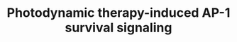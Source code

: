 ---
annotations:
- id: DOID:162
  parent: disease of cellular proliferation
  type: Disease Ontology
  value: cancer
- id: PW:0000263
  parent: regulatory pathway
  type: Pathway Ontology
  value: altered regulatory pathway
authors:
- Ruudweijer
- MaintBot
- Khanspers
- Fehrhart
- AlexanderPico
- Eweitz
citedin:
- link: PMC9664052
  title: Systems biology approach reveals a common molecular basis for COVID-19 and
    non-alcoholic fatty liver disease (NAFLD) (2022)
- link: 10.3389/fimmu.2021.769011
  title: 'A Practical Strategy for Exploring the Pharmacological Mechanism of Luteolin
    Against COVID-19/Asthma Comorbidity: Findings of System Pharmacology and Bioinformatics
    Analysis (2024)'
communities: []
description: Photodynamic therapy may induce an acute stress response mediated by
  mitogen-activated protein kinase kinase kinase 5 (MAP3K5), its downstream MAPKs
  that target c-Jun N-terminal kinase (JNK, MAPK8) and p38MAPK, and the transcription
  factors of the activator protein 1 (AP-1) family.
last-edited: 2024-12-20
ndex: 274026a0-8b67-11eb-9e72-0ac135e8bacf
organisms:
- Homo sapiens
redirect_from:
- /index.php/Pathway:WP3611
- /instance/WP3611
- /instance/WP3611_r136148
revision: r136148
schema-jsonld:
- '@context': https://schema.org/
  '@id': https://wikipathways.github.io/pathways/WP3611.html
  '@type': Dataset
  creator:
    '@type': Organization
    name: WikiPathways
  description: Photodynamic therapy may induce an acute stress response mediated by
    mitogen-activated protein kinase kinase kinase 5 (MAP3K5), its downstream MAPKs
    that target c-Jun N-terminal kinase (JNK, MAPK8) and p38MAPK, and the transcription
    factors of the activator protein 1 (AP-1) family.
  keywords:
  - ATF2
  - BAK1
  - BAX
  - BCL2
  - BCL2L1
  - BCL2L11
  - BCL3
  - BID
  - BMF
  - CCNA2
  - CCND1
  - CCNE1
  - CDKN1A
  - CDKN2A
  - CFLAR
  - EGFR
  - ELK1
  - FAS
  - FASLG
  - FGF7
  - FOS
  - HBEGF
  - HSP90AA1
  - IFNG
  - IL2
  - IL6
  - JUN
  - JUNB
  - MAP2K3
  - MAP2K4
  - MAP2K6
  - MAP2K7
  - MAP3K5
  - MAPK11
  - MAPK12
  - MAPK13
  - MAPK14
  - MAPK8
  - MCL1
  - MMP2
  - NFE2L2
  - PDGFRA
  - RB1
  - TNF
  - TNFRSF1A
  - TNFSF10
  - TP53
  - TRAF2
  - TRAF5
  - TRAF6
  license: CC0
  name: Photodynamic therapy-induced AP-1 survival signaling
seo: CreativeWork
title: Photodynamic therapy-induced AP-1 survival signaling
wpid: WP3611
---